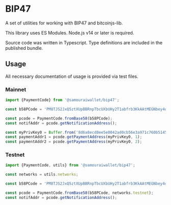# BIP47

A set of utilities for working with BIP47 and bitcoinjs-lib.

This library uses ES Modules. Node.js v14 or later is required.

Source code was written in Typescript. Type definitions are included in the published bundle.

## Usage

All necessary documentation of usage is provided via test files.

### Mainnet

```js
import {PaymentCode} from '@samouraiwallet/bip47';

const b58PCode = 'PM8TJS2JxQ5ztXUpBBRnpTbcUXbUHy2T1abfrb3KkAAtMEGNbey4oumH7Hc578WgQJhPjBxteQ5GHHToTYHE3A1w6p7tU6KSoFmWBVbFGjKPisZDbP97';

const pcode = PaymentCode.fromBase58(b58PCode);
const notifAddr = pcode.getNotificationAddress();

const myPrivKey0 = Buffer.from('8d6a8ecd8ee5e0042ad0cb56e3a971c760b5145c3917a8e7beaf0ed92d7a520c', 'hex');
const paymentAddr1 = pcode.getPaymentAddress(myPrivKey0, 1);
const paymentAddr2 = pcode.getPaymentAddress(myPrivKey0, 2);
```

### Testnet

```js
import {PaymentCode, utils} from '@samouraiwallet/bip47';

const networks = utils.networks;

const b58PCode = 'PM8TJS2JxQ5ztXUpBBRnpTbcUXbUHy2T1abfrb3KkAAtMEGNbey4oumH7Hc578WgQJhPjBxteQ5GHHToTYHE3A1w6p7tU6KSoFmWBVbFGjKPisZDbP97';

const pcode = PaymentCode.fromBase58(b58PCode, networks.testnet);
const notifAddr = pcode.getNotificationAddress();
```
